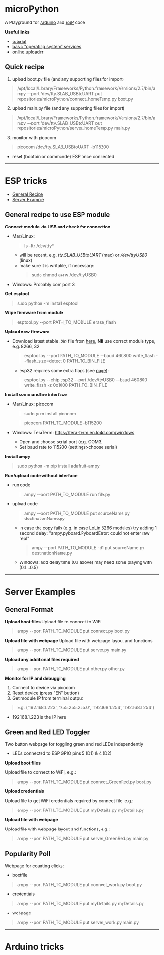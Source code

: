 # microPython

A Playground for [Arduino](#arduino-tricks) and [ESP](#esp-tricks) code

**Useful links**
* [tutorial](http://docs.micropython.org/en/v1.9.4/esp8266/esp8266/tutorial/intro.html)
* [basic “operating system” services](https://docs.micropython.org/en/latest/library/uos.html)
* [online uploader](http://micropython.org/webrepl/)

## Quick recipe
1. upload boot.py file (and any supporting files for import)
> /opt/local/Library/Frameworks/Python.framework/Versions/2.7/bin/ampy --port /dev/tty.SLAB_USBtoUART put repositories/microPython/connect_homeTemp.py boot.py

2. upload main.py file (and any supporting files for import)
> /opt/local/Library/Frameworks/Python.framework/Versions/2.7/bin/ampy --port /dev/tty.SLAB_USBtoUART put repositories/microPython/server_homeTemp.py main.py

3. monitor with picocom
> picocom /dev/tty.SLAB_USBtoUART -b115200
* reset (bootoin or commande) ESP once connected

---

# ESP tricks

* [General Recipe](#general-recipe-to-use-ESP-module)
* [Server Example](#server-example)

## General recipe to use ESP module

**Connect module via USB and check for connection**
* Mac/Linux:
  > ls -ltr /dev/tty\*

  * will be recent, e.g. *tty.SLAB_USBtoUART* (mac) or */dev/ttyUSB0* (linux)
  * make sure it is writable, if necessary:
    > sudo chmod a+rw /dev/ttyUSB0

* Windows: Probably com port 3

**Get esptool**
> sudo python -m install esptool


**Wipe firmware from module**
> esptool.py --port PATH_TO_MODULE erase_flash

**Upload new firmware**
* Download latest stable *.bin* file from [here](http://micropython.org/download#esp8266), **NB** use correct module type, e.g. 8266, 32
  > esptool.py  --port PATH_TO_MODULE --baud 460800 write_flash --flash_size=detect 0 PATH_TO_BIN_FILE

  * esp32 requires some extra flags (see [page](http://micropython.org/download#esp32)):
  > esptool.py --chip esp32 --port /dev/ttyUSB0 --baud 460800 write_flash -z 0x1000 PATH_TO_BIN_FILE

**Install commandline interface**
* Mac/Linux: picocom
  > sudo yum install picocom

  > picocom PATH_TO_MODULE -b115200

* Windows: TeraTerm: https://tera-term.en.lo4d.com/windows
	* Open and choose serial port (e.g. COM3)
  * Set baud rate to 115200 (settings>choose serial)

**Install ampy**
> sudo python -m pip install adafruit-ampy

**Run/upload code without interface**
* run code
  > ampy --port PATH_TO_MODULE run file.py

* upload code
  > ampy --port PATH_TO_MODULE put sourceName.py destinationName.py

  * in case the copy fails (e.g. in case LoLin 8266 modules) try adding 1 second delay: "ampy.pyboard.PyboardError: could not enter raw repl"
    > ampy --port PATH_TO_MODULE -d1 put sourceName.py destinationName.py

  * Windows: add delay time (0.1 above) may need some playing with (0.1…0.5)

---

# Server Examples

## General Format
**Upload boot files**
Upload file to connect to WiFi
> ampy --port PATH_TO_MODULE put connect.py boot.py

**Upload file with webpage**
Upload file with webpage layout and functions
> ampy --port PATH_TO_MODULE put server.py main.py

**Upload any additional files required**
> ampy --port PATH_TO_MODULE put other.py other.py

**Monitor for IP and debugging**
1. Connect to device via picocom
2. Reset device (press "EN" button)
3. Get module IP from terminal output
  > E.g. ('192.168.1.223', '255.255.255.0', '192.168.1.254', '192.168.1.254')

  * 192.168.1.223 is the IP here


## Green and Red LED Toggler
Two button webpage for toggling green and red LEDs independently
* LEDs connected to ESP GPIO pins 5 (D1) & 4 (D2)

**Upload boot files**

Upload file to connect to WiFi, e.g.:
> ampy --port PATH_TO_MODULE put connect_GreenRed.py boot.py

**Upload credentials**

Upload file to get WiFi credentials required by connect file, e.g.:
> ampy --port PATH_TO_MODULE put myDetails.py myDetails.py

**Upload file with webpage**

Upload file with webpage layout and functions, e.g.:
> ampy --port PATH_TO_MODULE put server_GreenRed.py main.py


## Popularity Poll
Webpage for counting clicks:

* bootfile
> ampy --port PATH_TO_MODULE put connect_work.py boot.py

* credentials
> ampy --port PATH_TO_MODULE put myDetails.py myDetails.py

* webpage
> ampy --port PATH_TO_MODULE put server_work.py main.py

---

# Arduino tricks
